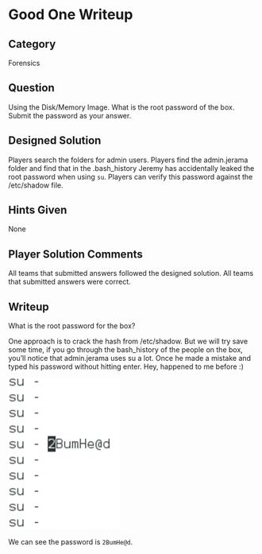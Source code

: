 Good One Writeup
===================
## Category
Forensics

## Question
Using the Disk/Memory Image. What is the root password of the box. Submit the password as your answer.

## Designed Solution
Players search the folders for admin users.  Players find the admin.jerama folder and find that in the .bash_history Jeremy has accidentally leaked the root password when using `su`. Players can verify this password against the /etc/shadow file.

## Hints Given
None

## Player Solution Comments
All teams that submitted answers followed the designed solution. All teams that submitted answers were correct.

## Writeup
What is the root password for the box?

One approach is to crack the hash from /etc/shadow. But we will try save some time, if you go through the bash_history of the people on the box, you’ll notice that admin.jerama uses su a lot. Once he made a mistake and typed his password without hitting enter. Hey, happened to me before :)

![admin.jerama Bash history](images/goodone_bashhist.png)

We can see the password is `2BumHe@d`.
